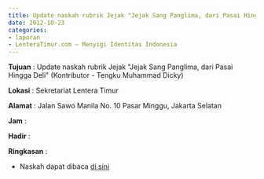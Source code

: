 ```yaml
---
title: Update naskah rubrik Jejak "Jejak Sang Panglima, dari Pasai Hingga Deli" (Kontributor - Tengku Muhammad Dicky)
date: 2012-10-23
categories:
- laporan
- LenteraTimur.com – Menyigi Identitas Indonesia
---
```


**Tujuan** : Update naskah rubrik Jejak "Jejak Sang Panglima, dari Pasai Hingga Deli" (Kontributor - Tengku Muhammad Dicky)

**Lokasi** : Sekretariat Lentera Timur 

**Alamat** : Jalan Sawo Manila No. 10 Pasar Minggu, Jakarta Selatan

**Jam** : 

**Hadir** :  


**Ringkasan** : 
* Naskah dapat dibaca [di sini](http://www.lenteratimur.com/2012/10/jejak-sang-panglima-dari-pasai-hingga-deli/)

